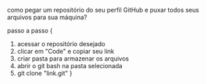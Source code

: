 como pegar um repositório do seu perfil GitHub e puxar todos seus arquivos para sua máquina?

passo a passo {
1) acessar o repositório desejado
2) clicar em "Code" e copiar seu link
3) criar pasta para armazenar os arquivos
4) abrir o git bash na pasta selecionada
5) git clone "link.git" 
}

